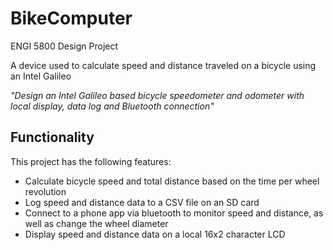 # BikeComputer
 ENGI 5800 Design Project
 
A device used to calculate speed and distance traveled on a bicycle using an Intel Galileo

_"Design an Intel Galileo based bicycle speedometer and odometer with local display, data log and Bluetooth connection"_
 
## Functionality
This project has the following features:
* Calculate bicycle speed and total distance based on the time per wheel revolution
* Log speed and distance data to a CSV file on an SD card
* Connect to a phone app via bluetooth to monitor speed and distance, as well as change the wheel diameter
* Display speed and distance data on a local 16x2 character LCD
